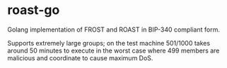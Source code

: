 # roast-go

Golang implementation of FROST and ROAST in BIP-340 compliant form.

Supports extremely large groups;
on the test machine 501/1000 takes around 50 minutes to execute in the worst case
where 499 members are malicious and coordinate to cause maximum DoS.